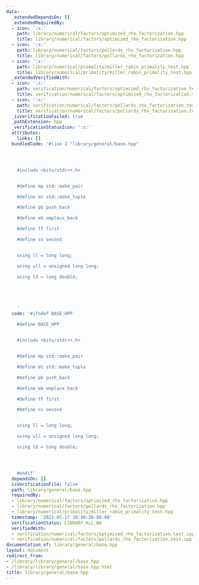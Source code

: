 ```yaml
---
data:
  _extendedDependsOn: []
  _extendedRequiredBy:
  - icon: ':x:'
    path: library/numerical/factors/optimized_rho_factorization.hpp
    title: library/numerical/factors/optimized_rho_factorization.hpp
  - icon: ':x:'
    path: library/numerical/factors/pollards_rho_factorization.hpp
    title: library/numerical/factors/pollards_rho_factorization.hpp
  - icon: ':x:'
    path: library/numerical/primality/miller_rabin_primality_test.hpp
    title: library/numerical/primality/miller_rabin_primality_test.hpp
  _extendedVerifiedWith:
  - icon: ':x:'
    path: verification/numerical/factors/optimized_rho_factorization.test.cpp
    title: verification/numerical/factors/optimized_rho_factorization.test.cpp
  - icon: ':x:'
    path: verification/numerical/factors/pollards_rho_factorization.test.cpp
    title: verification/numerical/factors/pollards_rho_factorization.test.cpp
  _isVerificationFailed: true
  _pathExtension: hpp
  _verificationStatusIcon: ':x:'
  attributes:
    links: []
  bundledCode: '#line 1 "library/general/base.hpp"




    #include <bits/stdc++.h>


    #define mp std::make_pair

    #define mt std::make_tuple

    #define pb push_back

    #define eb emplace_back

    #define ff first

    #define ss second


    using ll = long long;

    using ull = unsigned long long;

    using ld = long double;





    '
  code: '#ifndef BASE_HPP

    #define BASE_HPP


    #include <bits/stdc++.h>


    #define mp std::make_pair

    #define mt std::make_tuple

    #define pb push_back

    #define eb emplace_back

    #define ff first

    #define ss second


    using ll = long long;

    using ull = unsigned long long;

    using ld = long double;




    #endif'
  dependsOn: []
  isVerificationFile: false
  path: library/general/base.hpp
  requiredBy:
  - library/numerical/factors/optimized_rho_factorization.hpp
  - library/numerical/factors/pollards_rho_factorization.hpp
  - library/numerical/primality/miller_rabin_primality_test.hpp
  timestamp: '2021-05-17 10:40:36-06:00'
  verificationStatus: LIBRARY_ALL_WA
  verifiedWith:
  - verification/numerical/factors/optimized_rho_factorization.test.cpp
  - verification/numerical/factors/pollards_rho_factorization.test.cpp
documentation_of: library/general/base.hpp
layout: document
redirect_from:
- /library/library/general/base.hpp
- /library/library/general/base.hpp.html
title: library/general/base.hpp
---
```

